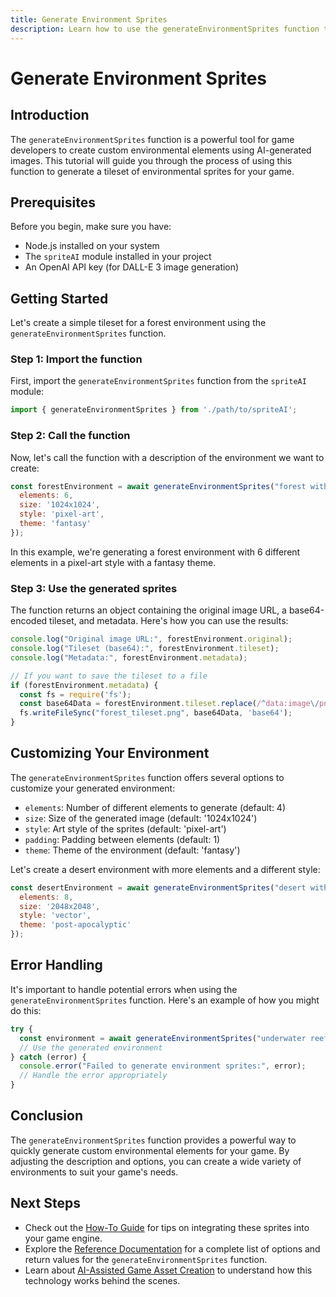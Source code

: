 ```yaml
---
title: Generate Environment Sprites
description: Learn how to use the generateEnvironmentSprites function to create custom environmental elements for your game.
---
```


# Generate Environment Sprites

## Introduction

The `generateEnvironmentSprites` function is a powerful tool for game developers to create custom environmental elements using AI-generated images. This tutorial will guide you through the process of using this function to generate a tileset of environmental sprites for your game.

## Prerequisites

Before you begin, make sure you have:

- Node.js installed on your system
- The `spriteAI` module installed in your project
- An OpenAI API key (for DALL-E 3 image generation)

## Getting Started

Let's create a simple tileset for a forest environment using the `generateEnvironmentSprites` function.

### Step 1: Import the function

First, import the `generateEnvironmentSprites` function from the `spriteAI` module:

```javascript
import { generateEnvironmentSprites } from './path/to/spriteAI';
```

### Step 2: Call the function

Now, let's call the function with a description of the environment we want to create:

```javascript
const forestEnvironment = await generateEnvironmentSprites("forest with trees, bushes, and rocks", {
  elements: 6,
  size: '1024x1024',
  style: 'pixel-art',
  theme: 'fantasy'
});
```

In this example, we're generating a forest environment with 6 different elements in a pixel-art style with a fantasy theme.

### Step 3: Use the generated sprites

The function returns an object containing the original image URL, a base64-encoded tileset, and metadata. Here's how you can use the results:

```javascript
console.log("Original image URL:", forestEnvironment.original);
console.log("Tileset (base64):", forestEnvironment.tileset);
console.log("Metadata:", forestEnvironment.metadata);

// If you want to save the tileset to a file
if (forestEnvironment.metadata) {
  const fs = require('fs');
  const base64Data = forestEnvironment.tileset.replace(/^data:image\/png;base64,/, "");
  fs.writeFileSync("forest_tileset.png", base64Data, 'base64');
}
```

## Customizing Your Environment

The `generateEnvironmentSprites` function offers several options to customize your generated environment:

- `elements`: Number of different elements to generate (default: 4)
- `size`: Size of the generated image (default: '1024x1024')
- `style`: Art style of the sprites (default: 'pixel-art')
- `padding`: Padding between elements (default: 1)
- `theme`: Theme of the environment (default: 'fantasy')

Let's create a desert environment with more elements and a different style:

```javascript
const desertEnvironment = await generateEnvironmentSprites("desert with cacti, sand dunes, and oasis", {
  elements: 8,
  size: '2048x2048',
  style: 'vector',
  theme: 'post-apocalyptic'
});
```

## Error Handling

It's important to handle potential errors when using the `generateEnvironmentSprites` function. Here's an example of how you might do this:

```javascript
try {
  const environment = await generateEnvironmentSprites("underwater reef", options);
  // Use the generated environment
} catch (error) {
  console.error("Failed to generate environment sprites:", error);
  // Handle the error appropriately
}
```

## Conclusion

The `generateEnvironmentSprites` function provides a powerful way to quickly generate custom environmental elements for your game. By adjusting the description and options, you can create a wide variety of environments to suit your game's needs.

## Next Steps

- Check out the [How-To Guide](./how-to-use-environment-sprites.md) for tips on integrating these sprites into your game engine.
- Explore the [Reference Documentation](./spriteAI-api-reference.md) for a complete list of options and return values for the `generateEnvironmentSprites` function.
- Learn about [AI-Assisted Game Asset Creation](./ai-game-asset-creation.md) to understand how this technology works behind the scenes.